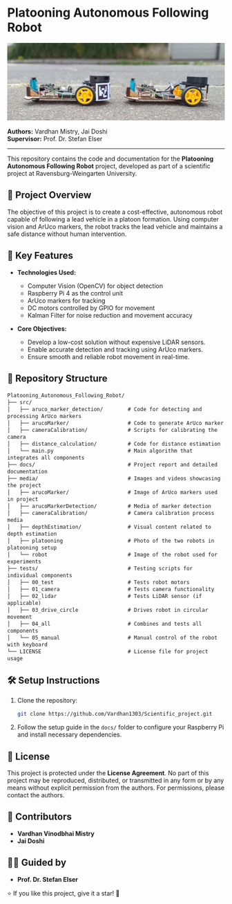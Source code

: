# Platooning Autonomous Following Robot

![Platooning Autonomous Following Robot](/media/platooning.jpeg)

**Authors:** Vardhan Mistry, Jai Doshi  
**Supervisor:** Prof. Dr. Stefan Elser

---

This repository contains the code and documentation for the **Platooning Autonomous Following Robot** project, developed as part of a scientific project at Ravensburg-Weingarten University. 

## 🚀 Project Overview
The objective of this project is to create a cost-effective, autonomous robot capable of following a lead vehicle in a platoon formation. Using computer vision and ArUco markers, the robot tracks the lead vehicle and maintains a safe distance without human intervention.

## 🌟 Key Features
- **Technologies Used:**
  - Computer Vision (OpenCV) for object detection
  - Raspberry Pi 4 as the control unit
  - ArUco markers for tracking
  - DC motors controlled by GPIO for movement
  - Kalman Filter for noise reduction and movement accuracy

- **Core Objectives:**
  - Develop a low-cost solution without expensive LiDAR sensors.
  - Enable accurate detection and tracking using ArUco markers.
  - Ensure smooth and reliable robot movement in real-time.

## 📂 Repository Structure
```
Platooning_Autonomous_Following_Robot/
├── src/
│   ├── aruco_marker_detection/        # Code for detecting and processing ArUco markers
│   ├── arucoMarker/                   # Code to generate ArUco marker
│   ├── cameraCalibration/             # Scripts for calibrating the camera
│   ├── distance_calculation/          # Code for distance estimation
│   └── main.py                        # Main algorithm that integrates all components
├── docs/                              # Project report and detailed documentation
├── media/                             # Images and videos showcasing the project
│   ├── arucoMarker/                   # Image of ArUco markers used in project
│   ├── arucoMarkerDetection/          # Media of marker detection
│   ├── cameraCalibration/             # Camera calibration process media
│   ├── depthEstimation/               # Visual content related to depth estimation
│   ├── platooning                     # Photo of the two robots in platooning setup
│   └── robot                          # Image of the robot used for experiments
├── tests/                             # Testing scripts for individual components
│   ├── 00_test                        # Tests robot motors
│   ├── 01_camera                      # Tests camera functionality
│   ├── 02_lidar                       # Tests LiDAR sensor (if applicable)
│   ├── 03_drive_circle                # Drives robot in circular movement
│   ├── 04_all                         # Combines and tests all components
│   └── 05_manual                      # Manual control of the robot with keyboard
└── LICENSE                            # License file for project usage
```

## 🛠️ Setup Instructions
1. Clone the repository:
   ```bash
   git clone https://github.com/Vardhan1303/Scientific_project.git
   ```
2. Follow the setup guide in the `docs/` folder to configure your Raspberry Pi and install necessary dependencies.

## 📜 License
This project is protected under the **License Agreement**. No part of this project may be reproduced, distributed, or transmitted in any form or by any means without explicit permission from the authors. For permissions, please contact the authors.

## 🤝 Contributors
- **Vardhan Vinodbhai Mistry**  
- **Jai Doshi**

## 🧑‍🏫 Guided by
- **Prof. Dr. Stefan Elser**


⭐ If you like this project, give it a star! 🌟

